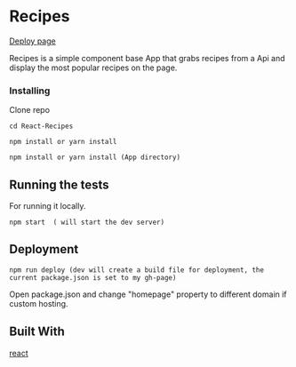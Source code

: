 # Recipes

[Deploy page](https://jixuni.github.io/React-Recipes/)

Recipes is a simple component base App that grabs recipes from a Api and display the most popular recipes on the page.

### Installing

Clone repo

```
cd React-Recipes

npm install or yarn install

npm install or yarn install (App directory)

```


## Running the tests

For running it locally.

```
npm start  ( will start the dev server)
```

## Deployment

```
npm run deploy (dev will create a build file for deployment, the current package.json is set to my gh-page)
```
Open package.json and change "homepage" property to different domain if custom hosting.

## Built With
[react](https://facebook.github.io/create-react-app/)


